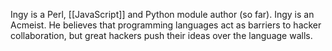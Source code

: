 Ingy is a Perl, [[JavaScript]] and Python module author (so far). Ingy is an Acmeist. He believes that programming languages act as barriers to hacker collaboration, but great hackers push their ideas over the language walls.

